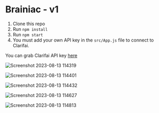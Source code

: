 # Brainiac - v1

1. Clone this repo
2. Run `npm install`
3. Run `npm start`
4. You must add your own API key in the `src/App.js` file to connect to Clarifai.

You can grab Clarifai API key [here](https://www.clarifai.com/)

![Screenshot 2023-08-13 114319](https://github.com/Ojas13-git/Brainiac-The-face-detection-app/assets/79032848/157ca752-10f4-4dad-8c50-52ac9edfc062)

![Screenshot 2023-08-13 114401](https://github.com/Ojas13-git/Brainiac-The-face-detection-app/assets/79032848/8c0525bf-8843-4212-b40b-d730235e414e)

![Screenshot 2023-08-13 114432](https://github.com/Ojas13-git/Brainiac-The-face-detection-app/assets/79032848/3724e926-678a-463f-9b27-9266862402f5)

![Screenshot 2023-08-13 114627](https://github.com/Ojas13-git/Brainiac-The-face-detection-app/assets/79032848/05ebe991-f95c-42fa-adb3-d71bb7f375f8)

![Screenshot 2023-08-13 114813](https://github.com/Ojas13-git/Brainiac-The-face-detection-app/assets/79032848/faf94e63-ef2b-49bc-98a8-87b9cd629004)
